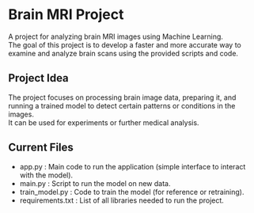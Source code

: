 # Brain MRI Project

A project for analyzing brain MRI images using Machine Learning.  
The goal of this project is to develop a faster and more accurate way to examine and analyze brain scans using the provided scripts and code.

## Project Idea
The project focuses on processing brain image data, preparing it, and running a trained model to detect certain patterns or conditions in the images.  
It can be used for experiments or further medical analysis.

## Current Files
- app.py : Main code to run the application (simple interface to interact with the model).  
- main.py : Script to run the model on new data.  
- train_model.py : Code to train the model (for reference or retraining).  
- requirements.txt : List of all libraries needed to run the project.

